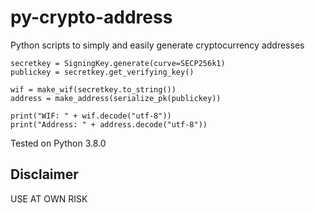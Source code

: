 # py-crypto-address
Python scripts to simply and easily generate cryptocurrency addresses

```
secretkey = SigningKey.generate(curve=SECP256k1)
publickey = secretkey.get_verifying_key()

wif = make_wif(secretkey.to_string())
address = make_address(serialize_pk(publickey))

print("WIF: " + wif.decode("utf-8"))
print("Address: " + address.decode("utf-8"))
```

Tested on Python 3.8.0

## Disclaimer
USE AT OWN RISK